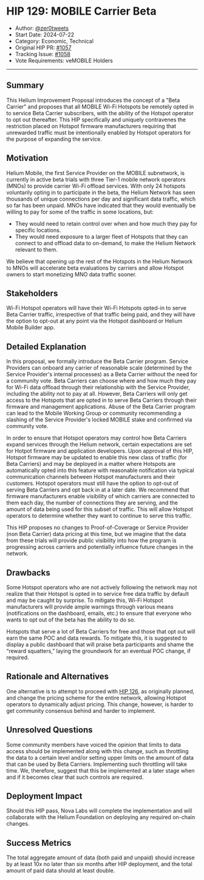 # HIP 129: MOBILE Carrier Beta

- Author: [@zer0tweets](https://github.com/zer0tweets)
- Start Date: 2024-07-22
- Category: Economic, Technical
- Original HIP PR: [#1057](https://github.com/helium/HIP/pull/1057)
- Tracking Issue: [#1058](https://github.com/helium/HIP/issues/1058)
- Vote Requirements: veMOBILE Holders

---

## Summary

This Helium Improvement Proposal introduces the concept of a "Beta Carrier" and proposes that all MOBILE Wi-Fi Hotspots be remotely opted in to service Beta Carrier subscribers, with the ability of the Hotspot operator to opt out thereafter. This HIP specifically and uniquely contravenes the restriction placed on Hotspot firmware manufacturers requiring that unrewarded traffic must be intentionally enabled by Hotspot operators for the purpose of expanding the service.

## Motivation

Helium Mobile, the first Service Provider on the MOBILE subnetwork, is currently in active beta trials with three Tier-1 mobile network operators (MNOs) to provide carrier Wi-Fi offload services. With only 24 hotspots voluntarily opting in to participate in the beta, the Helium Network has seen thousands of unique connections per day and significant data traffic, which so far has been unpaid. MNOs have indicated that they would eventually be willing to pay for some of the traffic in some locations, but:

- They would need to retain control over when and how much they pay for specific locations.
- They would need exposure to a larger fleet of Hotspots that they can connect to and offload data to on-demand, to make the Helium Network relevant to them.

We believe that opening up the rest of the Hotspots in the Helium Network to MNOs will accelerate beta evaluations by carriers and allow Hotspot owners to start monetizing MNO data traffic sooner.

## Stakeholders

Wi-Fi Hotspot operators will have their Wi-Fi Hotspots opted-in to serve Beta Carrier traffic, irrespective of that traffic being paid, and they will have the option to opt-out at any point via the Hotspot dashboard or Helium Mobile Builder app.

## Detailed Explanation

In this proposal, we formally introduce the Beta Carrier program. Service Providers can onboard any carrier of reasonable scale (determined by the Service Provider's internal processes) as a Beta Carrier without the need for a community vote. Beta Carriers can choose where and how much they pay for Wi-Fi data offload through their relationship with the Service Provider, including the ability not to pay at all. However, Beta Carriers will only get access to the Hotspots that are opted in to serve Beta Carriers through their firmware and management applications. Abuse of the Beta Carrier program can lead to the Mobile Working Group or community recommending a slashing of the Service Provider's locked MOBILE stake and confirmed via community vote.

In order to ensure that Hotspot operators may control how Beta Carriers expand services through the Helium network, certain expectations are set for Hotpot firmware and application developers. Upon approval of this HIP, Hotspot firmware may be updated to enable this new class of traffic (for Beta Carriers) and may be deployed in a matter where Hotspots are automatically opted into this feature with reasonable notification via typical communication channels between Hotspot manufacturers and their customers. Hotspot operators must still have the option to opt-out of serving Beta Carriers and opt back in at a later date. We recommend that firmware manufacturers enable visibility of which carriers are connected to them each day, the number of connections they are serving, and the amount of data being used for this subset of traffic. This will allow Hotspot operators to determine whether they want to continue to serve this traffic.

This HIP proposes no changes to Proof-of-Coverage or Service Provider (non Beta Carrier) data pricing at this time, but we imagine that the data from these trials will provide public visibility into how the program is progressing across carriers and potentially influence future changes in the network.

## Drawbacks

Some Hotspot operators who are not actively following the network may not realize that their Hotspot is opted in to service free data traffic by default and may be caught by surprise. To mitigate this, Wi-Fi Hotspot manufacturers will provide ample warnings through various means (notifications on the dashboard, emails, etc.) to ensure that everyone who wants to opt out of the beta has the ability to do so.

Hotspots that serve a lot of Beta Carriers for free and those that opt out will earn the same POC and data rewards. To mitigate this, it is suggested to display a public dashboard that will praise beta participants and shame the “reward squatters,” laying the groundwork for an eventual POC change, if required.

## Rationale and Alternatives

One alternative is to attempt to proceed with [HIP 126](0126-flexible-data-pricing-for-mobile-network.md), as originally planned, and change the pricing scheme for the entire network, allowing Hotspot operators to dynamically adjust pricing. This change, however, is harder to get community consensus behind and harder to implement.

## Unresolved Questions

Some community members have voiced the opinion that limits to data access should be implemented along with this change, such as throttling the data to a certain level and/or setting upper limits on the amount of data that can be used by Beta Carriers. Implementing such throttling will take time. We, therefore, suggest that this be implemented at a later stage when and if it becomes clear that such controls are required.

## Deployment Impact

Should this HIP pass, Nova Labs will complete the implementation and will collaborate with the Helium Foundation on deploying any required on-chain changes.  

## Success Metrics 

The total aggregate amount of data (both paid and unpaid) should increase by at least 10x no later than six months after HIP deployment, and the total amount of paid data should at least double.
